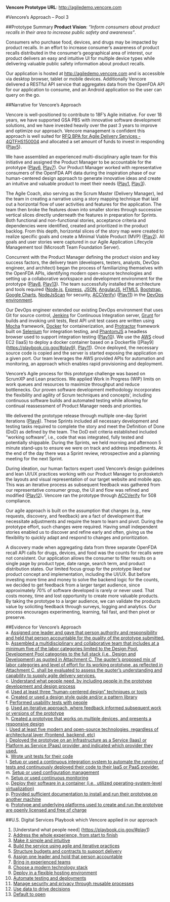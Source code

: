 **Vencore Prototype URL**:  http://agiledemo.vencore.com  

#Vencore’s Approach – Pool 3

##Prototype Summary
**Product Vision</b>**:  _“Inform consumers about product recalls in their area to increase public safety and awareness”_. 

Consumers who purchase food, devices, and drugs may be impacted by product recalls. In an effort to increase consumer’s awareness of product recalls distributed in the consumer’s geographical area of interest, our product delivers an easy and intuitive UI for multiple device types while delivering valuable public safety information about product recalls. 

Our application is hosted at http://agiledemo.vencore.com and is accessible via desktop browser, tablet or mobile devices.  Additionally Vencore delivered a RESTful API service that aggregates data from the OpenFDA API for our application to consume, and an Android application so the user can query on the go.

##Narrative for Vencore’s Approach

Vencore is well-positioned to contribute to 18F’s Agile initiative. For over 18 years, we have supported GSA PBS with innovative software development solutions, and we have invested heavily over the past 3 years to improve and optimize our approach.  Vencore management is confident this approach is well suited for [RFQ BPA for Agile Delivery Services - 4QTFHS150004](https://pages.18f.gov/ads-bpa/assets/ADS_RFQ_Final.pdf) and allocated a set amount of funds to invest in responding ([Play5](https://playbook.cio.gov/#play5)). 

We have assembled an experienced multi-disciplinary agile team for this initiative and assigned the Product Manager to be accountable for the prototype ([Play6](https://playbook.cio.gov/#play6), [Play7](https://playbook.cio.gov/#play7)).  Our Product  Manager worked with representative consumers of the OpenFDA API data during the inspiration phase of our human-centered design approach to generate innovative ideas and create an intuitive and valuable product to meet their needs ([Play1](https://playbook.cio.gov/#play1), [Play3](https://playbook.cio.gov/#play3)).  

The Agile Coach, also serving as the Scrum Master (Delivery Manager), led the team in creating a narrative using a story mapping technique that laid out a horizontal flow of user activities and features for the application.  The team then broke the features down into smaller stories through successive vertical slices directly underneath the features in preparation for Sprints.  Both functional and non-functional stories, acceptance criteria and dependencies were identified, created and prioritized in the product backlog.  From this depth, horizontal slices of the story map were created to realize specific goals and create a Minimal Viable Product (MVP) ([Play2](https://playbook.cio.gov/#play2)).   All goals and user stories were captured in our Agile Application Lifecycle Management tool (Microsoft Team Foundation Server). 

Concurrent with the Product Manager defining the product vision and key success factors, the delivery team (developers, testers, analysts, DevOps engineer, and architect) began the process of familiarizing themselves with the OpenFDA APIs, identifying modern open-source technologies and setting up a collaborative workspace and development environment for the prototype ([Play8](https://playbook.cio.gov/#play8), [Play13](https://playbook.cio.gov/#play13)). The team successfully installed the architecture and tools required ([Node.js](https://nodejs.org/), [Express](http://expressjs.com/), [JSON](http://json.org/), [AngularJS](https://angular.io/), [HTML5](http://www.w3.org/TR/html5/), [Bootstrap](http://getbootstrap.com/), [Google Charts](https://developers.google.com/chart/interactive/docs/gallery/geochart), [NodeJsScan](http://opensecurity.in/nodejsscan/) for security, [ACCVerify](http://warc.calpoly.edu/accessibility/accverify.html)) ([Play11](https://playbook.cio.gov/#play11)) in the [DevOps environment](https://github.com/vencoreinc/18FAGILEPROTOTYPE/tree/master/development).

Our DevOps engineer extended our existing DevOps environment that uses Git for source control, [Jenkins](https://jenkins-ci.org/) for Continuous Integration server, [Grunt](http://gruntjs.com/) for builds and invoking unit tests, Rest API unit test cases are written using [Mocha](http://mochajs.org/) framework, [Docker](https://www.docker.com/) for containerization, and [Protractor](https://angular.github.io/protractor/) framework built on [Selenium](http://www.seleniumhq.org/) for integration testing, and [PhantomJS](http://phantomjs.org/) a headless browser used to support integration testing ([Play10](https://playbook.cio.gov/#play10)).  We use the [AWS](http://aws.amazon.com/) cloud EC2 (IaaS) to deploy a docker container based on a Dockerfile ([Play9] (https://playbook.cio.gov/#play9), [Play11](https://playbook.cio.gov/#play11)).  Once deployed, the necessary source code is copied and the server is started exposing the application on a given port.  Our team leverages the AWS provided APIs for automation and monitoring, an approach which enables rapid provisioning and deployment. 

Vencore’s Agile process for this prototype challenge was based on ScrumXP and Lean practices. We applied Work in Progress (WIP) limits on work queues and resources to maximize throughput and reduce bottlenecks.  Our proven software development methodology incorporates the flexibility and agility of Scrum techniques and concepts’, including continuous software builds and automated testing while allowing for continual reassessment of Product Manager needs and priorities. 

We delivered the prototype release through multiple one-day Sprint iterations ([Play4](https://playbook.cio.gov/#play4)). These Sprints included all necessary development and testing tasks required to complete the story and meet the Definition of Done (DoD) as defined by the team.  The DoD exit criteria established included “working software”, i.e., code that was integrated, fully tested and potentially shippable.  During the Sprints, we held morning and afternoon 5 minute stand-ups to ensure we were on track and address impediments.  At the end of the day there was a Sprint review, retrospective and a planning meeting for the next Sprint.

During ideation, our human factors expert used Vencore’s design guidelines and lean UI/UX practices working with our Product Manager to protosketch the layouts and visual representation of our target website and mobile app.   This was an iterative process as subsequent feedback was gathered from our representative consumer group, the UI and flow was refined and modified ([Play12](https://playbook.cio.gov/#play12)).  Vencore ran the prototype through [ACCVerify](http://warc.calpoly.edu/accessibility/accverify.html) for 508 compliance.

Our agile approach is built on the assumption that changes (e.g., new requests, discovery, and feedback) are a fact of development that necessitate adjustments and require the team to learn and pivot.   During the prototype effort, such changes were required.  Having small independent stories enabled us to discover and refine early and often, giving us the flexibility to quickly adapt and respond to changes and prioritization. 

A discovery made when aggregating data from three separate OpenFDA recall API calls for drugs, devices, and food was the counts for recalls were not consistent.  Our application allows the consumer to filter results on a single page by product type, date range, search term, and product distribution states.  Our limited focus group for the prototype liked our product concept and implementation, including the UI/UX.  But before investing more time and money to solve the backend logic for the counts, we decided to get feedback from a larger target audience, since approximately 70% of software developed is rarely or never used.  That costs money, time and lost opportunity to create more valuable products.  By taking the prototype to a larger audience, we can validate the products value by soliciting feedback through surveys, logging and analytics.  Our process encourages experimenting, learning, fail fast, and then pivot or preserve.

##Evidence for Vencore’s Approach  
a. [Assigned one leader and gave that person authority and responsibility and held that person accountable for the quality of the prototype submitted.](https://github.com/vencoreinc/18FAGILEPROTOTYPE/wiki/Evidence-a)  
b. [Assembled a multidisciplinary and collaborative team that includes at a minimum five of the labor categories limited to the Design Pool, Development Pool categories to the full stack (i.e., Design and Development) as quoted in Attachment C. The quoter’s proposed mix of labor categories and level of effort for its working prototype, as reflected in Attachment C, shall be evaluated to assess the quoter’s understanding and capability to supply agile delivery services.](https://github.com/vencoreinc/18FAGILEPROTOTYPE/wiki/Evidence-b)  
c. [Understand what people need, by including people in the prototype development and design process](https://github.com/vencoreinc/18FAGILEPROTOTYPE/wiki/Evidence-c)  
d. [Used at least three “human-centered design” techniques or tools](https://github.com/vencoreinc/18FAGILEPROTOTYPE/wiki/Evidence-d)  
e. [Created or used a design style guide and/or a pattern library](https://github.com/vencoreinc/18FAGILEPROTOTYPE/wiki/Evidence-e)  
f. [Performed usability tests with people](https://github.com/vencoreinc/18FAGILEPROTOTYPE/wiki/Evidence-f)  
g. [Used an iterative approach, where feedback informed subsequent work or versions of the prototype](https://github.com/vencoreinc/18FAGILEPROTOTYPE/wiki/Evidence-g)  
h. [Created a prototype that works on multiple devices, and presents a responsive design](https://github.com/vencoreinc/18FAGILEPROTOTYPE/wiki/Evidence-h)  
i. [Used at least five modern and open-source technologies, regardless of architectural layer (frontend, backend, etc)](https://github.com/vencoreinc/18FAGILEPROTOTYPE/wiki/Evidence-i)  
j. [Deployed the prototype on an Infrastructure as a Service (Iaas) or Platform as Service (Paas) provider, and indicated which provider they used.](https://github.com/vencoreinc/18FAGILEPROTOTYPE/wiki/Evidence-j)  
k. [Wrote unit tests for their code](https://github.com/vencoreinc/18FAGILEPROTOTYPE/wiki/Evidence-k)  
l. [Setup or used a continuous integration system to automate the running of tests and continuously deployed their code to their IaaS or PaaS provider.](https://github.com/vencoreinc/18FAGILEPROTOTYPE/wiki/Evidence-l)  
m. [Setup or used configuration management](https://github.com/vencoreinc/18FAGILEPROTOTYPE/wiki/Evidence-m)  
n. [Setup or used continuous monitoring](https://github.com/vencoreinc/18FAGILEPROTOTYPE/wiki/Evidence-n)  
o. [Deploy their software in a container (i.e., utilized operating-system-level virtualization)](https://github.com/vencoreinc/18FAGILEPROTOTYPE/wiki/Evidence-o)  
p. [Provided sufficient documentation to install and run their prototype on another machine](https://github.com/vencoreinc/18FAGILEPROTOTYPE/wiki/Evidence-p)  
q. [Prototype and underlying platforms used to create and run the prototype are openly licensed and free of charge](https://github.com/vencoreinc/18FAGILEPROTOTYPE/wiki/Evidence-q)    

##U.S. Digital Services Playbook which Vencore applied in our approach 

1.	[Understand what people need] (https://playbook.cio.gov/#play1)
2.	[Address the whole experience, from start to finish](https://playbook.cio.gov/#play2)
3.	[Make it simple and intuitive](https://playbook.cio.gov/#play3)
4.	[Build the service using agile and iterative practices](https://playbook.cio.gov/#play4)
5.	[Structure budgets and contracts to support delivery](https://playbook.cio.gov/#play5)
6.	[Assign one leader and hold that person accountable](https://playbook.cio.gov/#play6)
7.	[Bring in experienced teams](https://playbook.cio.gov/#play7)
8.	[Choose a modern technology stack](https://playbook.cio.gov/#play8)
9.	[Deploy in a flexible hosting environment](https://playbook.cio.gov/#play9)
10.	[Automate testing and deployments](https://playbook.cio.gov/#play10)
11.	[Manage security and privacy through reusable processes](https://playbook.cio.gov/#play11)
12.	[Use data to drive decisions](https://playbook.cio.gov/#play12)
13.	[Default to open](https://playbook.cio.gov/#play13)



